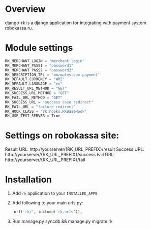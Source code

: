 # Overview

django-rk is a django application for integrating with payment system
robokassa.ru.

# Module settings

```python
RK_MERCHANT_LOGIN = "merchant login"
RK_MERCHANT_PASS1 = "password1"
RK_MERCHANT_PASS2 = "password2"
RK_DESCRIPTION_TPL = "muzmates.com payment"
RK_DEFAULT_CURRENCY = "WMZ"
RK_DEFAULT_LANGUAGE = "en"
RK_RESULT_URL_METHOD = "GET"
RK_SUCCESS_URL_METHOD = "GET"
RK_FAIL_URL_METHOD = "GET"
RK_SUCCESS_URL = "success case redirect"
RK_FAIL_URL = "failure redirect"
RK_HOOK_CLASS = "rk.hooks.RKBaseHook"
RK_USE_TEST_SERVER = True
```

# Settings on robokassa site:

Result URL: http://yourserver/{RK_URL_PREFIX}/result
Success URL: http://yourserver/{RK_URL_PREFIX}/success
Fail URL: http://yourserver/{RK_URL_PREFIX}/fail

# Installation

1. Add `rk` application to your `INSTALLED_APPS`

2. Add following to your main urls.py:

```python
    url('rk/', include('rk.urls')),
```

3. Run manage.py syncdb && manage.py migrate rk
